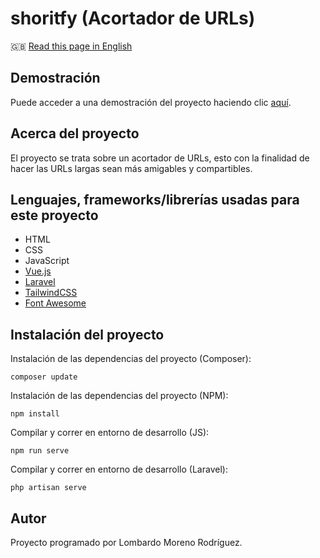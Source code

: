 # shoritfy (Acortador de URLs)

🇬🇧 [Read this page in English](https://github.com/LombardoCode/shortify/tree/master/README/README.en.md)

## Demostración
Puede acceder a una demostración del proyecto haciendo clic [aquí](http://shortify.atwebpages.com/).

## Acerca del proyecto
El proyecto se trata sobre un acortador de URLs, esto con la finalidad de hacer las URLs largas sean más amigables y compartibles.

## Lenguajes, frameworks/librerías usadas para este proyecto
- HTML
- CSS
- JavaScript
- [Vue.js](https://vuejs.org/)
- [Laravel](https://laravel.com/)
- [TailwindCSS](https://tailwindcss.com/)
- [Font Awesome](https://fontawesome.com/)

## Instalación del proyecto
Instalación de las dependencias del proyecto (Composer):
```
composer update
```

Instalación de las dependencias del proyecto (NPM):
```
npm install
```

Compilar y correr en entorno de desarrollo (JS):
```
npm run serve
```

Compilar y correr en entorno de desarrollo (Laravel):
```
php artisan serve
```

## Autor
Proyecto programado por Lombardo Moreno Rodríguez.
